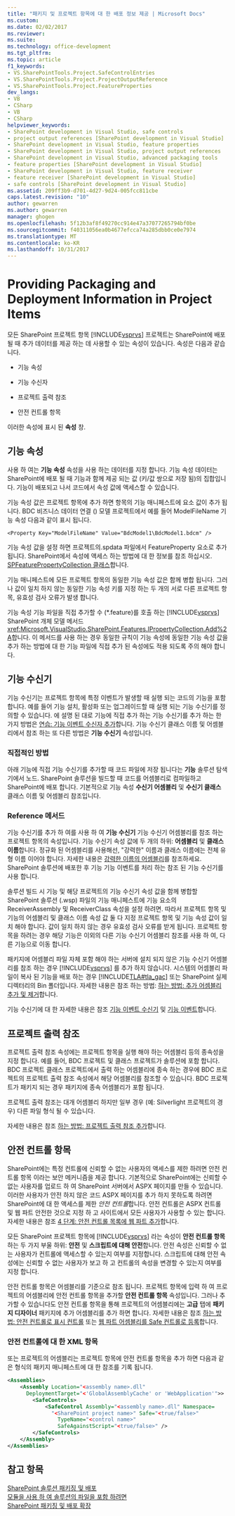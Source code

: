 ```yaml
---
title: "패키지 및 프로젝트 항목에 대 한 배포 정보 제공 | Microsoft Docs"
ms.custom: 
ms.date: 02/02/2017
ms.reviewer: 
ms.suite: 
ms.technology: office-development
ms.tgt_pltfrm: 
ms.topic: article
f1_keywords:
- VS.SharePointTools.Project.SafeControlEntries
- VS.SharePointTools.Project.ProjectOutputReference
- VS.SharePointTools.Project.FeatureProperties
dev_langs:
- VB
- CSharp
- VB
- CSharp
helpviewer_keywords:
- SharePoint development in Visual Studio, safe controls
- project output references [SharePoint development in Visual Studio]
- SharePoint development in Visual Studio, feature properties
- SharePoint development in Visual Studio, project output references
- SharePoint development in Visual Studio, advanced packaging tools
- feature properties [SharePoint development in Visual Studio]
- SharePoint development in Visual Studio, feature receiver
- feature receiver [SharePoint development in Visual Studio]
- safe controls [SharePoint development in Visual Studio]
ms.assetid: 209ff3b9-d701-4d27-9d24-005fcc811cbe
caps.latest.revision: "10"
author: gewarren
ms.author: gewarren
manager: ghogen
ms.openlocfilehash: 5f12b3af8f49270cc914e47a37077265794bf0be
ms.sourcegitcommit: f40311056ea0b4677efcca74a285dbb0ce0e7974
ms.translationtype: MT
ms.contentlocale: ko-KR
ms.lasthandoff: 10/31/2017
---
```

# <a name="providing-packaging-and-deployment-information-in-project-items"></a>Providing Packaging and Deployment Information in Project Items
  모든 SharePoint 프로젝트 항목 [!INCLUDE[vsprvs](../sharepoint/includes/vsprvs-md.md)] 프로젝트는 SharePoint에 배포 될 때 추가 데이터를 제공 하는 데 사용할 수 있는 속성이 있습니다. 속성은 다음과 같습니다.  
  
-   기능 속성  
  
-   기능 수신자  
  
-   프로젝트 출력 참조  
  
-   안전 컨트롤 항목  
  
 이러한 속성에 표시 된 **속성** 창.  
  
## <a name="feature-properties"></a>기능 속성  
 사용 하 여는 **기능 속성** 속성을 사용 하는 데이터를 지정 합니다. 기능 속성 데이터는 SharePoint에 배포 될 때 기능과 함께 제공 되는 값 (키/값 쌍으로 저장 됨)의 집합입니다. 기능이 배포되고 나서 코드에서 속성 값에 액세스할 수 있습니다.  
  
 기능 속성 값은 프로젝트 항목에 추가 하면 항목의 기능 매니페스트에 요소 값이 추가 됩니다. BDC 비즈니스 데이터 연결 () 모델 프로젝트에서 예를 들어 ModelFileName 기능 속성 다음과 같이 표시 됩니다.  
  
```  
<Property Key="ModelFileName" Value="BdcModel1\BdcModel1.bdcm" />   
```  
  
 기능 속성 값을 설정 하면 프로젝트의.spdata 파일에서 FeatureProperty 요소로 추가 됩니다. SharePoint에서 속성에 액세스 하는 방법에 대 한 정보를 참조 하십시오. [SPFeaturePropertyCollection 클래스](http://go.microsoft.com/fwlink/?LinkId=177391)합니다.  
  
 기능 매니페스트에 모든 프로젝트 항목의 동일한 기능 속성 값은 함께 병합 됩니다. 그러나 값이 일치 하지 않는 동일한 기능 속성 키를 지정 하는 두 개의 서로 다른 프로젝트 항목, 유효성 검사 오류가 발생 합니다.  
  
 기능 속성 기능 파일을 직접 추가할 수 (*.feature)를 호출 하는 [!INCLUDE[vsprvs](../sharepoint/includes/vsprvs-md.md)] SharePoint 개체 모델 메서드 <xref:Microsoft.VisualStudio.SharePoint.Features.IPropertyCollection.Add%2A>합니다. 이 메서드를 사용 하는 경우 동일한 규칙이 기능 속성에 동일한 기능 속성 값을 추가 하는 방법에 대 한 기능 파일에 직접 추가 된 속성에도 적용 되도록 주의 해야 합니다.  
  
## <a name="feature-receiver"></a>기능 수신기  
 기능 수신기는 프로젝트 항목에 특정 이벤트가 발생할 때 실행 되는 코드의 기능을 포함 합니다. 예를 들어 기능 설치, 활성화 또는 업그레이드할 때 실행 되는 기능 수신기를 정의할 수 있습니다. 에 설명 된 대로 기능에 직접 추가 하는 기능 수신기를 추가 하는 한 가지 방법은 [연습: 기능 이벤트 수신자 추가](../sharepoint/walkthrough-add-feature-event-receivers.md)합니다. 기능 수신기 클래스 이름 및 어셈블리에서 참조 하는 또 다른 방법은 **기능 수신기** 속성입니다.  
  
### <a name="direct-method"></a>직접적인 방법  
 아래 기능에 직접 기능 수신기를 추가할 때 코드 파일에 저장 됩니다는 **기능** 솔루션 탐색기에서 노드. SharePoint 솔루션을 빌드할 때 코드를 어셈블리로 컴파일하고 SharePoint에 배포 합니다. 기본적으로 기능 속성 **수신기 어셈블리** 및 **수신기 클래스** 클래스 이름 및 어셈블리 참조입니다.  
  
### <a name="reference-method"></a>Reference 메서드  
 기능 수신기를 추가 하 여를 사용 하 여 **기능 수신기** 기능 수신기 어셈블리를 참조 하는 프로젝트 항목의 속성입니다. 기능 수신기 속성 값에 두 개의 하위: **어셈블리** 및 **클래스 이름**합니다. 정규화 된 어셈블리를 사용해선, "강력한" 이름과 클래스 이름에는 전체 유형 이름 이어야 합니다. 자세한 내용은 [강력한 이름의 어셈블리](http://go.microsoft.com/fwlink/?LinkID=169573)를 참조하세요. SharePoint 솔루션에 배포한 후 기능 기능 이벤트를 처리 하는 참조 된 기능 수신기를 사용 합니다.  
  
 솔루션 빌드 시 기능 및 해당 프로젝트의 기능 수신기 속성 값을 함께 병합할 SharePoint 솔루션 (.wsp) 파일의 기능 매니페스트에 기능 요소의 ReceiverAssembly 및 ReceiverClass 속성을 설정 하려면. 따라서 프로젝트 항목 및 기능의 어셈블리 및 클래스 이름 속성 값 둘 다 지정 프로젝트 항목 및 기능 속성 값이 일치 해야 합니다. 값이 일치 하지 않는 경우 유효성 검사 오류를 받게 됩니다. 프로젝트 항목을 하려는 경우 해당 기능은 이외의 다른 기능 수신기 어셈블리 참조를 사용 하 여, 다른 기능으로 이동 합니다.  
  
 패키지에 어셈블리 파일 자체 포함 해야 하는 서버에 설치 되지 않은 기능 수신기 어셈블리를 참조 하는 경우 [!INCLUDE[vsprvs](../sharepoint/includes/vsprvs-md.md)] 를 추가 하지 않습니다. 시스템의 어셈블리 파일이 복사 된 기능을 배포 하는 경우 [!INCLUDE[TLA#tla_gac](../sharepoint/includes/tlasharptla-gac-md.md)] 또는 SharePoint 실제 디렉터리의 Bin 폴더입니다. 자세한 내용은 참조 하는 방법: [하는 방법: 추가 어셈블리 추가 및 제거](../sharepoint/how-to-add-and-remove-additional-assemblies.md)합니다.  
  
 기능 수신기에 대 한 자세한 내용은 참조 [기능 이벤트 수신기](http://go.microsoft.com/fwlink/?LinkID=169574) 및 [기능 이벤트](http://go.microsoft.com/fwlink/?LinkID=169575)합니다.  
  
## <a name="project-output-references"></a>프로젝트 출력 참조  
 프로젝트 출력 참조 속성에는 프로젝트 항목을 실행 해야 하는 어셈블리 등의 종속성을 지정 합니다. 예를 들어, BDC 프로젝트 및 클래스 프로젝트가 솔루션에 포함 합니다. BDC 프로젝트 클래스 프로젝트에서 출력 하는 어셈블리에 종속 하는 경우에 BDC 프로젝트의 프로젝트 출력 참조 속성에서 해당 어셈블리를 참조할 수 있습니다. BDC 프로젝트가 패키지 되는 경우 패키지에 종속 어셈블리가 포함 됩니다.  
  
 프로젝트 출력 참조는 대개 어셈블리 하지만 일부 경우 (예: Silverlight 프로젝트의 경우) 다른 파일 형식 될 수 있습니다.  
  
 자세한 내용은 참조 [하는 방법: 프로젝트 출력 참조 추가](../sharepoint/how-to-add-a-project-output-reference.md)합니다.  
  
## <a name="safe-control-entries"></a>안전 컨트롤 항목  
 SharePoint에는 특정 컨트롤에 신뢰할 수 없는 사용자의 액세스를 제한 하려면 안전 컨트롤 항목 이라는 보안 메커니즘을 제공 합니다. 기본적으로 SharePoint에는 신뢰할 수 없는 사용자를 업로드 하 여 SharePoint 서버에서 ASPX 페이지를 만들 수 있습니다. 이러한 사용자가 안전 하지 않은 코드 ASPX 페이지를 추가 하지 못하도록 하려면 SharePoint에 대 한 액세스를 제한 *안전 컨트롤*합니다. 안전 컨트롤은 ASPX 컨트롤 및 웹 파트 안전한 것으로 지정 하 고 사이트에서 모든 사용자가 사용할 수 있는 합니다. 자세한 내용은 참조 [4 단계: 안전 컨트롤 목록에 웹 파트 추가](http://go.microsoft.com/fwlink/?LinkID=171014)합니다.  
  
 모든 SharePoint 프로젝트 항목에 [!INCLUDE[vsprvs](../sharepoint/includes/vsprvs-md.md)] 라는 속성이 **안전 컨트롤 항목** 하는 두 가지 부울 하위: **안전** 및 **스크립트에 대해 안전**합니다. 안전 속성은 신뢰할 수 없는 사용자가 컨트롤에 액세스할 수 있는지 여부를 지정합니다. 스크립트에 대해 안전 속성에는 신뢰할 수 없는 사용자가 보고 하 고 컨트롤의 속성을 변경할 수 있는지 여부를 지정 합니다.  
  
 안전 컨트롤 항목은 어셈블리를 기준으로 참조 됩니다. 프로젝트 항목에 입력 하 여 프로젝트의 어셈블리에 안전 컨트롤 항목을 추가할 **안전 컨트롤 항목** 속성입니다. 그러나 추가할 수 있습니다도 안전 컨트롤 항목을 통해 프로젝트의 어셈블리에는 **고급** 탭에 **패키지 디자이너** 패키지에 추가 어셈블리를 추가 하면 합니다. 자세한 내용은 참조 [하는 방법: 안전 컨트롤로 표시 컨트롤](../sharepoint/how-to-mark-controls-as-safe-controls.md) 또는 [웹 파트 어셈블리를 Safe 컨트롤로 등록](http://go.microsoft.com/fwlink/?LinkID=171013)합니다.  
  
### <a name="xml-entries-for-safe-controls"></a>안전 컨트롤에 대 한 XML 항목  
 또는 프로젝트의 어셈블리는 프로젝트 항목에 안전 컨트롤 항목을 추가 하면 다음과 같은 형식의 패키지 매니페스트에 대 한 참조를 기록 됩니다.  
  
```xml  
<Assemblies>  
    <Assembly Location="<assembly name>.dll"     
      DeploymentTarget="<'GlobalAssemblyCache' or 'WebApplication'">>  
        <SafeControls>  
            <SafeControl Assembly="<assembly name>.dll" Namespace=  
              "<SharePoint project name>" Safe="<true/false>"     
                TypeName="<control name>"   
                SafeAgainstScript="<true/false>" />  
        </SafeControls>  
    </Assembly>  
</Assemblies>  
```  
  
## <a name="see-also"></a>참고 항목  
 [SharePoint 솔루션 패키징 및 배포](../sharepoint/packaging-and-deploying-sharepoint-solutions.md)   
 [모듈을 사용 하 여 솔루션의 파일을 포함 하려면](../sharepoint/using-modules-to-include-files-in-the-solution.md)   
 [SharePoint 패키징 및 배포 확장](../sharepoint/extending-sharepoint-packaging-and-deployment.md)  
  